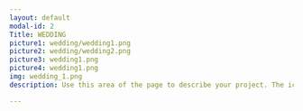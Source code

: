 ```yaml
---
layout: default
modal-id: 2
Title: WEDDING
picture1: wedding/wedding1.png
picture2: wedding/wedding2.png
picture3: wedding1.png
picture4: wedding1.png
img: wedding_1.png
description: Use this area of the page to describe your project. The icon above is part of a free icon set by <a href="https://sellfy.com/p/8Q9P/jV3VZ/">Flat Icons</a>. On their website, you can download their free set with 16 icons, or you can purchase the entire set with 146 icons for only $12!

---
```


